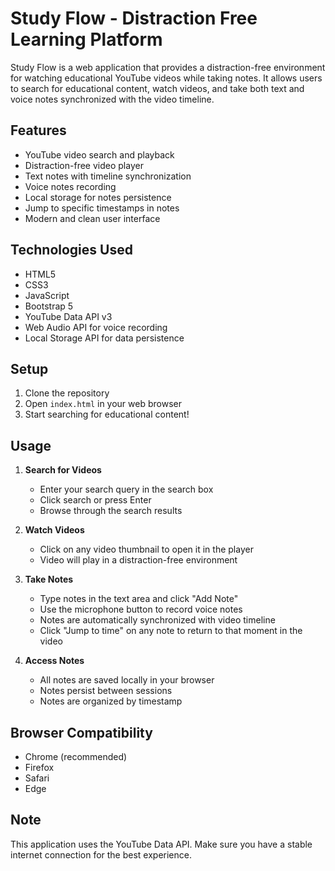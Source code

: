 # Study Flow - Distraction Free Learning Platform

Study Flow is a web application that provides a distraction-free environment for watching educational YouTube videos while taking notes. It allows users to search for educational content, watch videos, and take both text and voice notes synchronized with the video timeline.

## Features

- YouTube video search and playback
- Distraction-free video player
- Text notes with timeline synchronization
- Voice notes recording
- Local storage for notes persistence
- Jump to specific timestamps in notes
- Modern and clean user interface

## Technologies Used

- HTML5
- CSS3
- JavaScript
- Bootstrap 5
- YouTube Data API v3
- Web Audio API for voice recording
- Local Storage API for data persistence

## Setup

1. Clone the repository
2. Open `index.html` in your web browser
3. Start searching for educational content!

## Usage

1. **Search for Videos**
   - Enter your search query in the search box
   - Click search or press Enter
   - Browse through the search results

2. **Watch Videos**
   - Click on any video thumbnail to open it in the player
   - Video will play in a distraction-free environment

3. **Take Notes**
   - Type notes in the text area and click "Add Note"
   - Use the microphone button to record voice notes
   - Notes are automatically synchronized with video timeline
   - Click "Jump to time" on any note to return to that moment in the video

4. **Access Notes**
   - All notes are saved locally in your browser
   - Notes persist between sessions
   - Notes are organized by timestamp

## Browser Compatibility

- Chrome (recommended)
- Firefox
- Safari
- Edge

## Note

This application uses the YouTube Data API. Make sure you have a stable internet connection for the best experience. 